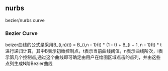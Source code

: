 ## nurbs
 bezier/nurbs curve
### Bezier Curve
beizer曲线的公式是采用B_{i,n}(t) = B_{i,n - 1}(t) * (1 - t) + B_{i + 1, n - 1}(t) * t进行递归计算，其中B表示初始控制点，t表示当前曲线阈值，n表示曲线阶次，i表示第几个控制点,通过这个曲线即可确定由用户在绘图区域点击的点列，并由这些点列生成N阶Bezier曲线
